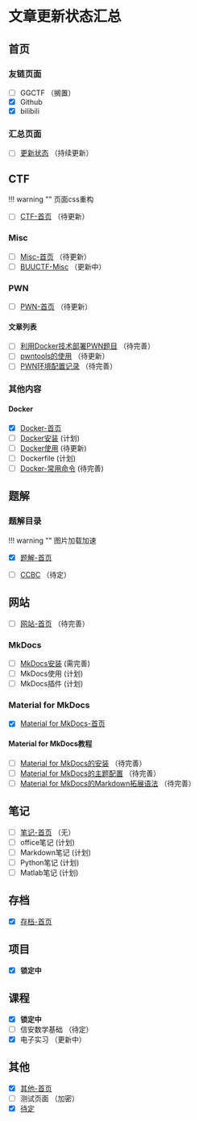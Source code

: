 # 文章更新状态汇总

## 首页

### 友链页面

+ [ ] GGCTF （搁置）
+ [x] Github
+ [x] bilibili

### 汇总页面

+ [ ] [更新状态](map.md) （持续更新）

## CTF

!!! warning ""
    页面css重构

+ [ ] [CTF-首页](../CTF/index.md) （待更新）

### Misc

+ [ ] [Misc-首页](../CTF/Misc/index.md) （待更新）
+ [ ] [BUUCTF-Misc](../CTF/Misc/BUUCTF/index.md) （更新中）

### PWN

+ [ ] [PWN-首页](../CTF/PWN/index.md) （待更新）

#### 文章列表

+ [ ] [利用Docker技术部署PWN题目](../CTF/PWN/env.md) （待完善）
+ [ ] [pwntools的使用](../CTF/PWN/pwntools/notes.md) （待更新）
+ [ ] [PWN环境配置记录](../CTF/PWN/env.md) （待完善）

### 其他内容

#### Docker

+ [x] [Docker-首页](../CTF/Docker/index.md)
+ [ ] [Docker安装](../CTF/Docker/index.md#Docker安装) (计划)
+ [ ] [Docker使用](../CTF/Docker/index.md#Docker使用) (待更新)
+ [ ] Dockerfile (计划)
+ [ ] [Docker-常用命令](../CTF/Docker/command.md) (待完善)

## 题解

### 题解目录

!!! warning ""
    图片加载加速

+ [x] [题解-首页](../题解/index.md)

+ [ ] [CCBC](../Other/CCBC/index.md) （待定）

## 网站

+ [ ] [网站-首页](../网站/index.md) （待完善）

### MkDocs

+ [ ] [MkDocs安装](../Website/MkDocs/mkdocs.md) (需完善)
+ [ ] MkDocs使用 (计划)
+ [ ] MkDocs插件 (计划)

### Material for MkDocs

+ [x] [Material for MkDocs-首页](../Website/MkDocs/mkdocs-material/index.md)

#### Material for MkDocs教程

+ [ ] [Material for MkDocs的安装](../Website//MkDocs/mkdocs-material/config.md) （待完善）
+ [ ] [Material for MkDocs的主题配置](../Website//MkDocs/mkdocs-material/theme.md) （待完善）
+ [ ] [Material for MkDocs的Markdown拓展语法](../Website//MkDocs/mkdocs-material/mdextra.md) （待完善）

## 笔记

+ [ ] [笔记-首页](../Notes/index.md) （无）
+ [ ] office笔记 (计划)
+ [ ] Markdown笔记 (计划)
+ [ ] Python笔记 (计划)
+ [ ] Matlab笔记 (计划)

## 存档

+ [x] [存档-首页](../Archive/index.md)

## 项目

+ [x] **锁定中**

## 课程

+ [x] **锁定中**
+ [ ] 信安数学基础 （待定）
+ [x] 电子实习 （更新中）

## 其他

+ [x] [其他-首页](../Others/index.md)
+ [ ] 测试页面 （加密）
+ [x] [待定](../Home/list.md)
